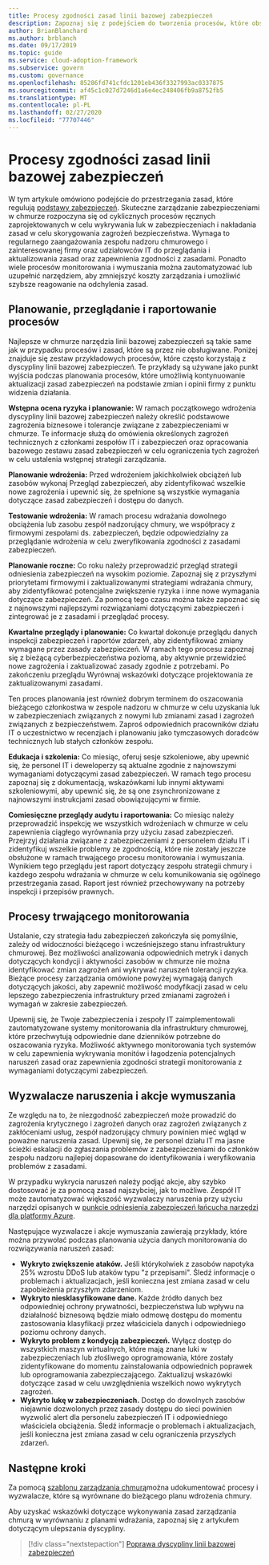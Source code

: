 ```yaml
---
title: Procesy zgodności zasad linii bazowej zabezpieczeń
description: Zapoznaj się z podejściem do tworzenia procesów, które obsługują dyscyplinę ładu zabezpieczeń w chmurze dla platformy Azure.
author: BrianBlanchard
ms.author: brblanch
ms.date: 09/17/2019
ms.topic: guide
ms.service: cloud-adoption-framework
ms.subservice: govern
ms.custom: governance
ms.openlocfilehash: 85286fd741cfdc1201eb436f3327993ac0337875
ms.sourcegitcommit: af45c1c027d7246d1a6e4ec248406fb9a8752fb5
ms.translationtype: MT
ms.contentlocale: pl-PL
ms.lasthandoff: 02/27/2020
ms.locfileid: "77707446"
---
```

# <a name="security-baseline-policy-compliance-processes"></a>Procesy zgodności zasad linii bazowej zabezpieczeń

W tym artykule omówiono podejście do przestrzegania zasad, które regulują [podstawy zabezpieczeń](./index.md). Skuteczne zarządzanie zabezpieczeniami w chmurze rozpoczyna się od cyklicznych procesów ręcznych zaprojektowanych w celu wykrywania luk w zabezpieczeniach i nakładania zasad w celu skorygowania zagrożeń bezpieczeństwa. Wymaga to regularnego zaangażowania zespołu nadzoru chmurowego i zainteresowanej firmy oraz udziałowców IT do przeglądania i aktualizowania zasad oraz zapewnienia zgodności z zasadami. Ponadto wiele procesów monitorowania i wymuszania można zautomatyzować lub uzupełnić narzędziem, aby zmniejszyć koszty zarządzania i umożliwić szybsze reagowanie na odchylenia zasad.

## <a name="planning-review-and-reporting-processes"></a>Planowanie, przeglądanie i raportowanie procesów

Najlepsze w chmurze narzędzia linii bazowej zabezpieczeń są takie same jak w przypadku procesów i zasad, które są przez nie obsługiwane. Poniżej znajduje się zestaw przykładowych procesów, które często korzystają z dyscypliny linii bazowej zabezpieczeń. Te przykłady są używane jako punkt wyjścia podczas planowania procesów, które umożliwią kontynuowanie aktualizacji zasad zabezpieczeń na podstawie zmian i opinii firmy z punktu widzenia działania.

**Wstępna ocena ryzyka i planowanie:** W ramach początkowego wdrożenia dyscypliny linii bazowej zabezpieczeń należy określić podstawowe zagrożenia biznesowe i tolerancje związane z zabezpieczeniami w chmurze. Te informacje służą do omówienia określonych zagrożeń technicznych z członkami zespołów IT i zabezpieczeń oraz opracowania bazowego zestawu zasad zabezpieczeń w celu ograniczenia tych zagrożeń w celu ustalenia wstępnej strategii zarządzania.

**Planowanie wdrożenia:** Przed wdrożeniem jakichkolwiek obciążeń lub zasobów wykonaj Przegląd zabezpieczeń, aby zidentyfikować wszelkie nowe zagrożenia i upewnić się, że spełnione są wszystkie wymagania dotyczące zasad zabezpieczeń i dostępu do danych.

**Testowanie wdrożenia:** W ramach procesu wdrażania dowolnego obciążenia lub zasobu zespół nadzorujący chmury, we współpracy z firmowymi zespołami ds. zabezpieczeń, będzie odpowiedzialny za przeglądanie wdrożenia w celu zweryfikowania zgodności z zasadami zabezpieczeń.

**Planowanie roczne:** Co roku należy przeprowadzić przegląd strategii odniesienia zabezpieczeń na wysokim poziomie. Zapoznaj się z przyszłymi priorytetami firmowymi i zaktualizowanymi strategiami wdrażania chmury, aby zidentyfikować potencjalne zwiększenie ryzyka i inne nowe wymagania dotyczące zabezpieczeń. Za pomocą tego czasu można także zapoznać się z najnowszymi najlepszymi rozwiązaniami dotyczącymi zabezpieczeń i zintegrować je z zasadami i przeglądać procesy.

**Kwartalne przeglądy i planowanie:** Co kwartał dokonuje przeglądu danych inspekcji zabezpieczeń i raportów zdarzeń, aby zidentyfikować zmiany wymagane przez zasady zabezpieczeń. W ramach tego procesu zapoznaj się z bieżącą cyberbezpieczeństwa poziomą, aby aktywnie przewidzieć nowe zagrożenia i zaktualizować zasady zgodnie z potrzebami. Po zakończeniu przeglądu Wyrównaj wskazówki dotyczące projektowania ze zaktualizowanymi zasadami.

Ten proces planowania jest również dobrym terminem do oszacowania bieżącego członkostwa w zespole nadzoru w chmurze w celu uzyskania luk w zabezpieczeniach związanych z nowymi lub zmianami zasad i zagrożeń związanych z bezpieczeństwem. Zaproś odpowiednich pracowników działu IT o uczestnictwo w recenzjach i planowaniu jako tymczasowych doradców technicznych lub stałych członków zespołu.

**Edukacja i szkolenia:** Co miesiąc, oferuj sesje szkoleniowe, aby upewnić się, że personel IT i deweloperzy są aktualne zgodnie z najnowszymi wymaganiami dotyczącymi zasad zabezpieczeń. W ramach tego procesu zapoznaj się z dokumentacją, wskazówkami lub innymi aktywami szkoleniowymi, aby upewnić się, że są one zsynchronizowane z najnowszymi instrukcjami zasad obowiązującymi w firmie.

**Comiesięczne przeglądy audytu i raportowania:** Co miesiąc należy przeprowadzić inspekcję we wszystkich wdrożeniach w chmurze w celu zapewnienia ciągłego wyrównania przy użyciu zasad zabezpieczeń. Przejrzyj działania związane z zabezpieczeniami z personelem działu IT i zidentyfikuj wszelkie problemy ze zgodnością, które nie zostały jeszcze obsłużone w ramach trwającego procesu monitorowania i wymuszania. Wynikiem tego przeglądu jest raport dotyczący zespołu strategii chmury i każdego zespołu wdrażania w chmurze w celu komunikowania się ogólnego przestrzegania zasad. Raport jest również przechowywany na potrzeby inspekcji i przepisów prawnych.

## <a name="ongoing-monitoring-processes"></a>Procesy trwającego monitorowania

Ustalanie, czy strategia ładu zabezpieczeń zakończyła się pomyślnie, zależy od widoczności bieżącego i wcześniejszego stanu infrastruktury chmurowej. Bez możliwości analizowania odpowiednich metryk i danych dotyczących kondycji i aktywności zasobów w chmurze nie można identyfikować zmian zagrożeń ani wykrywać naruszeń tolerancji ryzyka. Bieżące procesy zarządzania omówione powyżej wymagają danych dotyczących jakości, aby zapewnić możliwość modyfikacji zasad w celu lepszego zabezpieczenia infrastruktury przed zmianami zagrożeń i wymagań w zakresie zabezpieczeń.

Upewnij się, że Twoje zabezpieczenia i zespoły IT zaimplementowali zautomatyzowane systemy monitorowania dla infrastruktury chmurowej, które przechwytują odpowiednie dane dzienników potrzebne do oszacowania ryzyka. Możliwość aktywnego monitorowania tych systemów w celu zapewnienia wykrywania monitów i łagodzenia potencjalnych naruszeń zasad oraz zapewnienia zgodności strategii monitorowania z wymaganiami dotyczącymi zabezpieczeń.

## <a name="violation-triggers-and-enforcement-actions"></a>Wyzwalacze naruszenia i akcje wymuszania

Ze względu na to, że niezgodność zabezpieczeń może prowadzić do zagrożenia krytycznego i zagrożeń danych oraz zagrożeń związanych z zakłóceniami usług, zespół nadzorujący chmury powinien mieć wgląd w poważne naruszenia zasad. Upewnij się, że personel działu IT ma jasne ścieżki eskalacji do zgłaszania problemów z zabezpieczeniami do członków zespołu nadzoru najlepiej dopasowane do identyfikowania i weryfikowania problemów z zasadami.

W przypadku wykrycia naruszeń należy podjąć akcje, aby szybko dostosować je za pomocą zasad najszybciej, jak to możliwe. Zespół IT może zautomatyzować większość wyzwalaczy naruszenia przy użyciu narzędzi opisanych w [punkcie odniesienia zabezpieczeń łańcucha narzędzi dla platformy Azure](./toolchain.md).

Następujące wyzwalacze i akcje wymuszania zawierają przykłady, które można przywołać podczas planowania użycia danych monitorowania do rozwiązywania naruszeń zasad:

- **Wykryto zwiększenie ataków.** Jeśli którykolwiek z zasobów napotyka 25% wzrostu DDoS lub ataków typu "z przepisami". Śledź informacje o problemach i aktualizacjach, jeśli konieczna jest zmiana zasad w celu zapobieżenia przyszłym zdarzeniom.
- **Wykryto niesklasyfikowane dane.** Każde źródło danych bez odpowiedniej ochrony prywatności, bezpieczeństwa lub wpływu na działalność biznesową będzie miało odmowę dostępu do momentu zastosowania klasyfikacji przez właściciela danych i odpowiedniego poziomu ochrony danych.
- **Wykryto problem z kondycją zabezpieczeń.** Wyłącz dostęp do wszystkich maszyn wirtualnych, które mają znane luki w zabezpieczeniach lub złośliwego oprogramowania, które zostały zidentyfikowane do momentu zainstalowania odpowiednich poprawek lub oprogramowania zabezpieczającego. Zaktualizuj wskazówki dotyczące zasad w celu uwzględnienia wszelkich nowo wykrytych zagrożeń.
- **Wykryto lukę w zabezpieczeniach.** Dostęp do dowolnych zasobów niejawnie dozwolonych przez zasady dostępu do sieci powinien wyzwolić alert dla personelu zabezpieczeń IT i odpowiedniego właściciela obciążenia. Śledź informacje o problemach i aktualizacjach, jeśli konieczna jest zmiana zasad w celu ograniczenia przyszłych zdarzeń.

## <a name="next-steps"></a>Następne kroki

Za pomocą [szablonu zarządzania chmurą](./template.md)można udokumentować procesy i wyzwalacze, które są wyrównane do bieżącego planu wdrożenia chmury.

Aby uzyskać wskazówki dotyczące wykonywania zasad zarządzania chmurą w wyrównaniu z planami wdrażania, zapoznaj się z artykułem dotyczącym ulepszania dyscypliny.

> [!div class="nextstepaction"]
> [Poprawa dyscypliny linii bazowej zabezpieczeń](./discipline-improvement.md)
